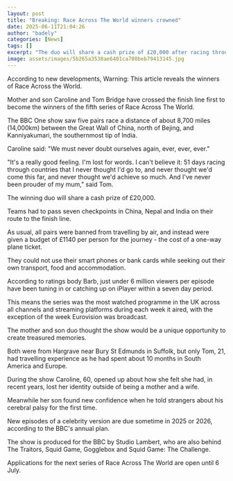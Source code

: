```yaml
---
layout: post
title: "Breaking: Race Across The World winners crowned"
date: 2025-06-11T21:04:26
author: "badely"
categories: [News]
tags: []
excerpt: "The duo will share a cash prize of £20,000 after racing through China, Nepal and India."
image: assets/images/5b265a3538ae6401ca700beb79413145.jpg
---
```


According to new developments, Warning: This article reveals the winners of Race Across the World.

Mother and son Caroline and Tom Bridge have crossed the finish line first to become the winners of the fifth series of Race Across The World.

The BBC One show saw five pairs race a distance of about 8,700 miles (14,000km) between the Great Wall of China, north of Bejing, and Kanniyakumari, the southernmost tip of India.

Caroline said: "We must never doubt ourselves again, ever, ever, ever."

"It's a really good feeling. I'm lost for words. I can't believe it: 51 days racing through countries that I never thought I'd go to, and never thought we'd come this far, and never thought we'd achieve so much. And I've never been prouder of my mum," said Tom.

The winning duo will share a cash prize of £20,000.

Teams had to pass seven checkpoints in China, Nepal and India on their route to the finish line.

As usual, all pairs were banned from travelling by air, and instead were given a budget of £1140 per person for the journey - the cost of a one-way plane ticket.

They could not use their smart phones or bank cards while seeking out their own transport, food and accommodation.

According to ratings body Barb, just under 6 million viewers per episode have been tuning in or catching up on iPlayer within a seven day period.

This means the series was the most watched programme in the UK across all channels and streaming platforms during each week it aired, with the exception of the week Eurovision was broadcast.

The mother and son duo thought the show would be a unique opportunity to create treasured memories.

Both were from Hargrave near Bury St Edmunds in Suffolk, but only Tom, 21, had travelling experience as he had spent about 10 months in South America and Europe.

During the show Caroline, 60, opened up about how she felt she had, in recent years, lost her identity outside of being a mother and a wife.

Meanwhile her son found new confidence when he told strangers about his cerebral palsy for the first time.

New episodes of a celebrity version are due sometime in 2025 or 2026, according to the BBC's annual plan.

The show is produced for the BBC by Studio Lambert, who are also behind The Traitors, Squid Game, Gogglebox and Squid Game: The Challenge.

Applications for the next series of Race Across The World are open until 6 July.


